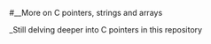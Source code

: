 #__More on C pointers, strings and arrays

_Still delving deeper into C pointers in this repository
